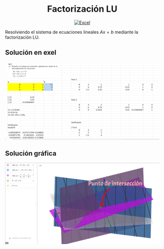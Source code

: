 
<h1 align='center'>Factorización LU</h1>
<p align='center'>
    <a href='./index.xlsx'>
        <img alt='Excel' src='https://img.shields.io/badge/Documento Excel-217346?style=for-the-badge&logo=microsoft-excel&logoColor=white'/>
    </a>
</p>

Resolviendo el sistema de ecuaciones lineales $Ax = b$ mediante la factorización LU.

## Solución en exel

<p align='center'>
    <img width='800' src='./assets/capture.png'/>
</p>

## Solución gráfica

<p align='center'>
    <img width='800' src='./assets/Group.png'/>
</p>
